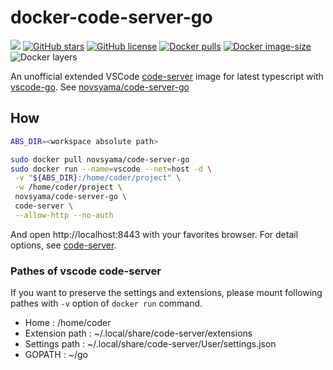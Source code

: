# docker-code-server-go
[![](https://img.shields.io/travis/frost-tb-voo/docker-code-server-go/master.svg?style=flat-square)](https://travis-ci.org/frost-tb-voo/docker-code-server-go/)
[![GitHub stars](https://img.shields.io/github/stars/frost-tb-voo/docker-code-server-go.svg?style=flat-square)](https://github.com/frost-tb-voo/code-server-go/stargazers)
[![GitHub license](https://img.shields.io/github/license/frost-tb-voo/docker-code-server-go.svg?style=flat-square)](https://github.com/frost-tb-voo/code-server-go/blob/master/LICENSE)
[![Docker pulls](https://img.shields.io/docker/pulls/novsyama/code-server-go.svg?style=flat-square)](https://hub.docker.com/r/novsyama/code-server-go)
[![Docker image-size](https://img.shields.io/microbadger/image-size/novsyama/code-server-go.svg?style=flat-square)](https://microbadger.com/images/novsyama/code-server-go)
![Docker layers](https://img.shields.io/microbadger/layers/novsyama/code-server-go.svg?style=flat-square)

An unofficial extended VSCode [code-server](https://github.com/cdr/code-server) image for latest typescript with [vscode-go](https://github.com/microsoft/vscode-go/releases).
See [novsyama/code-server-go](https://hub.docker.com/r/novsyama/code-server-go/)

## How

```bash
ABS_DIR=<workspace absolute path>

sudo docker pull novsyama/code-server-go
sudo docker run --name=vscode --net=host -d \
 -v "${ABS_DIR}:/home/coder/project" \
 -w /home/coder/project \
 novsyama/code-server-go \
 code-server \
 --allow-http --no-auth
```

And open http://localhost:8443 with your favorites browser.
For detail options, see [code-server](https://github.com/cdr/code-server).

### Pathes of vscode code-server
If you want to preserve the settings and extensions, please mount following pathes with `-v` option of `docker run` command.

- Home : /home/coder
- Extension path : ~/.local/share/code-server/extensions
- Settings path : ~/.local/share/code-server/User/settings.json
- GOPATH : ~/go

